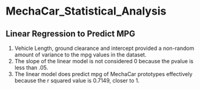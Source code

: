 # MechaCar_Statistical_Analysis

## Linear Regression to Predict MPG

1. Vehicle Length, ground clearance and intercept provided a non-random amount of variance to the mpg values in the dataset.
2. The slope of the linear model is not considered 0 because the pvalue is less than .05. 
3. The linear model does predict mpg of MechaCar prototypes effectively because the r squared value is 0.7149, closer to 1.

![]()
